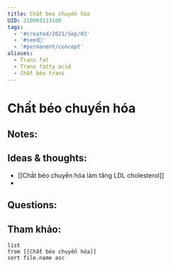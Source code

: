 ```yaml
---
title: Chất béo chuyển hóa
UID: 210903113100
tags:
  - '#created/2021/Sep/03'
  - '#seed🥜'
  - '#permanent/concept'
aliases:
  - Trans fat
  - Trans fatty acid
  - Chất béo trans
---
```

# Chất béo chuyển hóa

## Notes:


## Ideas & thoughts:
- [[Chất béo chuyển hóa làm tăng LDL cholesterol]]
- 
## Questions:


## Tham khảo:
```dataview
list
from [[Chất béo chuyển hóa]]
sort file.name asc
```